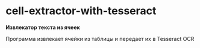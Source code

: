 # cell-extractor-with-tesseract

**Извлекатор текста из ячеек**

Программа извлекает ячейки из таблицы и передает их в Tesseract OCR
